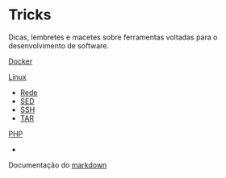 # Tricks
Dicas, lembretes e macetes sobre ferramentas voltadas para o desenvolvimento de software.

[Docker](/docker/index.md)

[Linux](linux/index.md)
  * [Rede](linux/index.md#rede)
  * [SED](linux/index.md#sed)
  * [SSH](linux/index.md#ssh)
  * [TAR](linux/index.md#tar)

[PHP](php/index.md)

-

Documentação do [markdown](https://github.com/adam-p/markdown-here/wiki/Markdown-Cheatsheet)
